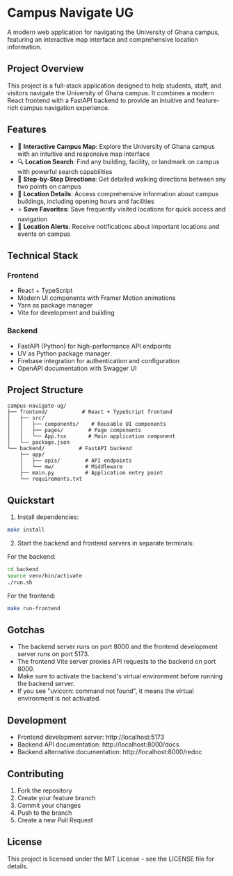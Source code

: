 # Campus Navigate UG

A modern web application for navigating the University of Ghana campus, featuring an interactive map interface and comprehensive location information.

## Project Overview

This project is a full-stack application designed to help students, staff, and visitors navigate the University of Ghana campus. It combines a modern React frontend with a FastAPI backend to provide an intuitive and feature-rich campus navigation experience.

## Features

- 🧭 **Interactive Campus Map**: Explore the University of Ghana campus with an intuitive and responsive map interface
- 🔍 **Location Search**: Find any building, facility, or landmark on campus with powerful search capabilities
- 🚶 **Step-by-Step Directions**: Get detailed walking directions between any two points on campus
- 📍 **Location Details**: Access comprehensive information about campus buildings, including opening hours and facilities
- ⭐ **Save Favorites**: Save frequently visited locations for quick access and navigation
- 🔔 **Location Alerts**: Receive notifications about important locations and events on campus

## Technical Stack

### Frontend
- React + TypeScript
- Modern UI components with Framer Motion animations
- Yarn as package manager
- Vite for development and building

### Backend
- FastAPI (Python) for high-performance API endpoints
- UV as Python package manager
- Firebase integration for authentication and configuration
- OpenAPI documentation with Swagger UI

## Project Structure

```
campus-navigate-ug/
├── frontend/           # React + TypeScript frontend
│   ├── src/
│   │   ├── components/    # Reusable UI components
│   │   ├── pages/        # Page components
│   │   └── App.tsx       # Main application component
│   └── package.json
└── backend/           # FastAPI backend
    ├── app/
    │   ├── apis/        # API endpoints
    │   └── mw/          # Middleware
    ├── main.py          # Application entry point
    └── requirements.txt
```

## Quickstart

1. Install dependencies:

```bash
make install
```

2. Start the backend and frontend servers in separate terminals:

For the backend:
```bash
cd backend
source venv/bin/activate
./run.sh
```

For the frontend:
```bash
make run-frontend
```

## Gotchas

- The backend server runs on port 8000 and the frontend development server runs on port 5173.
- The frontend Vite server proxies API requests to the backend on port 8000.
- Make sure to activate the backend's virtual environment before running the backend server.
- If you see "uvicorn: command not found", it means the virtual environment is not activated.

## Development

- Frontend development server: http://localhost:5173
- Backend API documentation: http://localhost:8000/docs
- Backend alternative documentation: http://localhost:8000/redoc

## Contributing

1. Fork the repository
2. Create your feature branch
3. Commit your changes
4. Push to the branch
5. Create a new Pull Request

## License

This project is licensed under the MIT License - see the LICENSE file for details.
